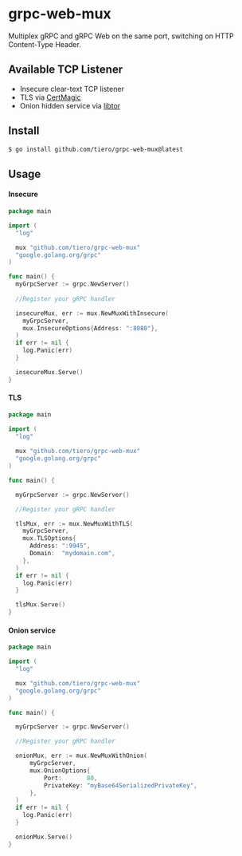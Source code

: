 # grpc-web-mux
Multiplex gRPC and gRPC Web on the same port, switching on HTTP Content-Type Header.


## Available TCP Listener

* Insecure clear-text TCP listener
* TLS via [CertMagic](https://github.com/caddyserver/certmagic)
* Onion hidden service via [libtor](https://github.com/ipsn/go-libtor) 


## Install

```sh
$ go install github.com/tiero/grpc-web-mux@latest
```

## Usage

#### Insecure

```go
package main

import (
  "log"

  mux "github.com/tiero/grpc-web-mux"
  "google.golang.org/grpc"
)

func main() {
  myGrpcServer := grpc.NewServer()
  
  //Register your gRPC handler

  insecureMux, err := mux.NewMuxWithInsecure(
    myGrpcServer,
    mux.InsecureOptions{Address: ":8080"},
  )
  if err != nil {
    log.Panic(err)
  }

  insecureMux.Serve()
}

```

#### TLS

```go
package main

import (
  "log"
  
  mux "github.com/tiero/grpc-web-mux"
  "google.golang.org/grpc"
)

func main() {

  myGrpcServer := grpc.NewServer()

  //Register your gRPC handler

  tlsMux, err := mux.NewMuxWithTLS(
    myGrpcServer,
    mux.TLSOptions{
      Address: ":9945",
      Domain:  "mydomain.com",
    },
  )
  if err != nil {
    log.Panic(err)
  }

  tlsMux.Serve()
}

```

#### Onion service

```go
package main

import (
  "log"

  mux "github.com/tiero/grpc-web-mux"
  "google.golang.org/grpc"
)

func main() {

  myGrpcServer := grpc.NewServer()

  //Register your gRPC handler

  onionMux, err := mux.NewMuxWithOnion(
	  myGrpcServer,
	  mux.OnionOptions{
		  Port:       80,
		  PrivateKey: "myBase64SerializedPrivateKey",
	  },
  )
  if err != nil {
    log.Panic(err)
  }

  onionMux.Serve()
}

```

